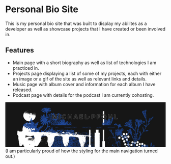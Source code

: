 # Personal Bio Site

This is my personal bio site that was built to display my abilites as a developer as well as showcase projects that I have created or been involved in. 

## Features
- Main page with a short biography as well as list of technologies I am practiced in. 
- Projects page displaying a list of some of my projects, each with either an image or a gif of the site as well as relevant links and details. 
- Music page with album cover and information for each album I have released.
- Podcast page with details for the podcast I am currently cohosting. 

![Main Navigation](/project-images/main-nav.png)
(I am particularly proud of how the styling for the main navigation turned out.)